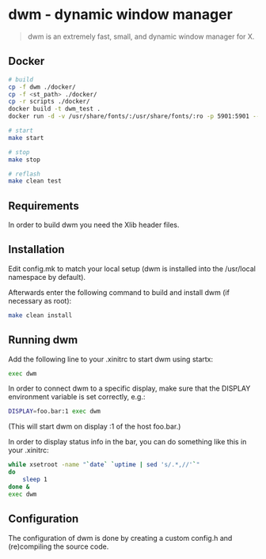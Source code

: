 # dwm - dynamic window manager
> dwm is an extremely fast, small, and dynamic window manager for X.

## Docker
```bash
# build
cp -f dwm ./docker/
cp -f <st_path> ./docker/
cp -r scripts ./docker/
docker build -t dwm_test .
docker run -d -v /usr/share/fonts/:/usr/share/fonts/:ro -p 5901:5901 --name suckless_dwm dwm_test

# start
make start

# stop
make stop

# reflash
make clean test
```
## Requirements
In order to build dwm you need the Xlib header files.

## Installation
Edit config.mk to match your local setup (dwm is installed into the /usr/local namespace by default).

Afterwards enter the following command to build and install dwm (if necessary as root):
```bash
make clean install
```
## Running dwm
Add the following line to your .xinitrc to start dwm using startx:
```bash
exec dwm
```
In order to connect dwm to a specific display, make sure that the DISPLAY environment variable is set correctly, e.g.:
```bash
DISPLAY=foo.bar:1 exec dwm
```
(This will start dwm on display :1 of the host foo.bar.)

In order to display status info in the bar, you can do something
like this in your .xinitrc:
```bash
while xsetroot -name "`date` `uptime | sed 's/.*,//'`"
do
    sleep 1
done &
exec dwm
```
## Configuration
The configuration of dwm is done by creating a custom config.h and (re)compiling the source code.
